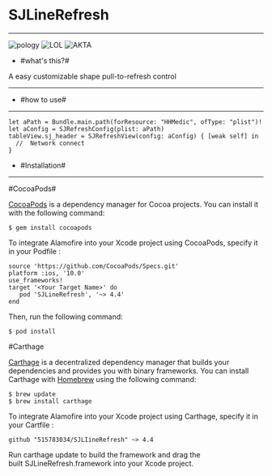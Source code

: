 # SJLineRefresh

***
![pology](http://upload-images.jianshu.io/upload_images/988961-5f6cc8c69fead46f.gif?imageMogr2/auto-orient/strip)
![LOL](http://upload-images.jianshu.io/upload_images/988961-5fca72fd4bc6b521.gif?imageMogr2/auto-orient/strip)
![AKTA](http://upload-images.jianshu.io/upload_images/988961-b59f46fdace2c742.gif?imageMogr2/auto-orient/strip)
- #what's this?#

A easy customizable shape pull-to-refresh control

***
- #how to use#
***
```
let aPath = Bundle.main.path(forResource: "HHMedic", ofType: "plist")!
let aConfig = SJRefreshConfig(plist: aPath)
tableView.sj_header = SJRefreshView(config: aConfig) { [weak self] in
  //  Network connect
}

```


- #Installation#
***
#CocoaPods#

[CocoaPods](http://cocoapods.org/) is a dependency manager for Cocoa projects. You can install it with the following command:
```
$ gem install cocoapods
```

To integrate Alamofire into your Xcode project using CocoaPods, specify it in your Podfile
:
```
source 'https://github.com/CocoaPods/Specs.git'
platform :ios, '10.0'
use_frameworks!
target '<Your Target Name>' do
   pod 'SJLineRefresh', '~> 4.4'
end
```
Then, run the following command:
```
$ pod install
```
#Carthage

[Carthage](https://github.com/Carthage/Carthage) is a decentralized dependency manager that builds your dependencies and provides you with binary frameworks.
You can install Carthage with [Homebrew](http://brew.sh/) using the following command:
```
$ brew update
$ brew install carthage
```
To integrate Alamofire into your Xcode project using Carthage, specify it in your Cartfile :
```
github "515783034/SJLIineRefresh" ~> 4.4
```
Run carthage update to build the framework and drag the built SJLineRefresh.framework into your Xcode project.


